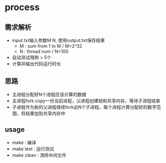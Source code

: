 # process

## 需求解析
- input.txt输入参数M N, 使用output.txt保存结果
    - M : sum from 1 to M / M<2^32
    - N : thread num / N<100
- 自动测试用例 > 5个
- 计算并输出代码运行时长

## 思路
- 主进程分配好N个进程应该计算的数据
- 主进程fork copy一份当前进程，父进程创建锁和共享内存，等待子进程结束
- 子进程作为新的父进程继续fork出N个子进程，每个进程计算分配好的数字范围，将结果加到共享内存中                                      

## usage
- make : 编译
- make test : 运行测试
- make clean : 清除中间文件